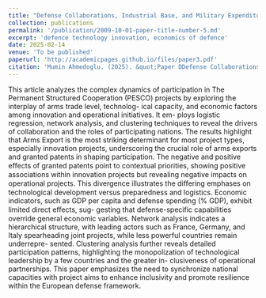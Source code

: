 ```yaml
---
title: "Defense Collaborations, Industrial Base, and Military Expenditure: A Network and Econometric Analysis of Economic Growth in the EU"
collection: publications
permalink: '/publication/2009-10-01-paper-title-number-5.md'
excerpt: 'defence technology innovation, economics of defence'
date: 2025-02-14
venue: 'To be published'
paperurl: 'http://academicpages.github.io/files/paper3.pdf'
citation: 'Mumin Ahmedoglu. (2025). &quot;Paper DDefense Collaborations, Industrial Base, and Military Expenditure: A Network and Econometric Analysis of Economic Growth in the EU.&quot; <i> - </i>.'
---
```


This article analyzes the complex dynamics of participation in The Permanent Structured Cooperation (PESCO) projects by exploring the interplay of arms trade level, technolog- ical capacity, and economic factors among innovation and operational initiatives. It em- ploys logistic regression, network analysis, and clustering techniques to reveal the drivers of collaboration and the roles of participating nations. The results highlight that Arms Export is the most striking determinant for most project types, especially innovation projects, underscoring the crucial role of arms exports and granted patents in shaping participation. The negative and positive eﬀects of granted patents point to contextual priorities, showing positive associations within innovation projects but revealing negative impacts on operational projects. This divergence illustrates the diﬀering emphases on technological development versus preparedness and logistics. Economic indicators, such as GDP per capita and defense spending (% GDP), exhibit limited direct eﬀects, sug- gesting that defense-specific capabilities override general economic variables. Network analysis indicates a hierarchical structure, with leading actors such as France, Germany, and Italy spearheading joint projects, while less powerful countries remain underrepre- sented. Clustering analysis further reveals detailed participation patterns, highlighting the monopolization of technological leadership by a few countries and the greater in- clusiveness of operational partnerships. This paper emphasizes the need to synchronize national capacities with project aims to enhance inclusivity and promote resilience within the European defense framework.
